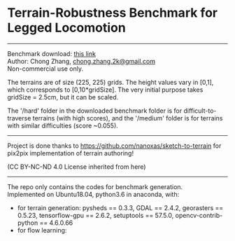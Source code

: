 # Terrain-Robustness Benchmark for Legged Locomotion
----  
Benchmark download: [this link](https://drive.google.com/file/d/1UhRwr-dWzaZzV3hVsSNXyHTm6ZkUaQJP/view?usp=sharing)    
Author: Chong Zhang, chong.zhang.2k@gmail.com   
Non-commercial use only.

The terrains are of size (225, 225) grids. 
The height values vary in [0,1], which corresponds to [0,10*gridSize]. 
The very initial purpose takes gridSize = 2.5cm, but it can be scaled.

The '/hard' folder in the downloaded benchmark folder is for difficult-to-traverse terrains (with high scores), and the '/medium' folder is for terrains with similar difficulties (score ~0.055).

---  
Project is done thanks to https://github.com/nanoxas/sketch-to-terrain for pix2pix implementation of terrain authoring!

(CC BY-NC-ND 4.0 License inherited from here)

----  

The repo only contains the codes for benchmark generation.   
Implemented on Ubuntu18.04, python3.6 in anaconda,
with:
+ for terrain generation: pysheds == 0.3.3, GDAL == 2.4.2, georasters == 0.5.23, tensorflow-gpu == 2.6.2, setuptools == 57.5.0, opencv-contrib-python == 4.6.0.66   
+ for flow learning:   

